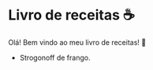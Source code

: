 # Livro de receitas :coffee:

Olá! Bem vindo ao meu livro de receitas! :clap:
 - Strogonoff de frango. 